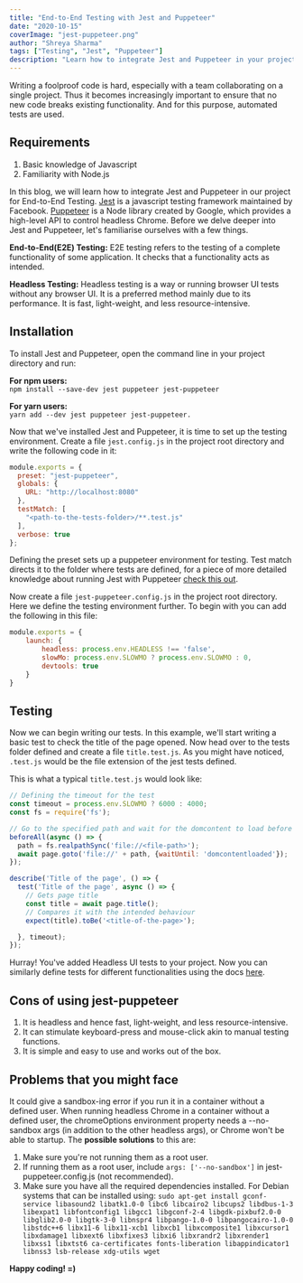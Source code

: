 ```yaml
---
title: "End-to-End Testing with Jest and Puppeteer"
date: "2020-10-15"
coverImage: "jest-puppeteer.png"
author: "Shreya Sharma"
tags: ["Testing", "Jest", "Puppeteer"]
description: "Learn how to integrate Jest and Puppeteer in your project for End-to-End Testing."
---
```


Writing a foolproof code is hard, especially with a team collaborating on a single project. Thus it becomes increasingly important to ensure that no new code breaks existing functionality. And for this purpose, automated tests are used. 

## Requirements

1. Basic knowledge of Javascript
2. Familiarity with Node.js

In this blog, we will learn how to integrate Jest and Puppeteer in our project for End-to-End Testing. [Jest](https://github.com/facebook/jest) is a javascript testing framework maintained by Facebook. [Puppeteer](https://github.com/puppeteer/puppeteer) is a Node library created by Google, which provides a high-level API to control headless Chrome. Before we delve deeper into Jest and Puppeteer, let's familiarise ourselves with a few things.

**End-to-End(E2E) Testing:** E2E testing refers to the testing of a complete functionality of some application. It checks that a functionality acts as intended.

**Headless Testing:** Headless testing is a way or running browser UI tests without any browser UI. It is a preferred method mainly due to its performance. It is fast, light-weight, and less resource-intensive. 

## Installation

To install Jest and Puppeteer, open the command line in your project directory and run:

**For npm users:**  
`npm install --save-dev jest puppeteer jest-puppeteer`

**For yarn users:**  
`yarn add --dev jest puppeteer jest-puppeteer.`

Now that we've installed Jest and Puppeteer, it is time to set up the testing environment. Create a file `jest.config.js` in the project root directory and write the following code in it:

```js
module.exports = {
  preset: "jest-puppeteer",
  globals: {
    URL: "http://localhost:8080"
  },
  testMatch: [
    "<path-to-the-tests-folder>/**.test.js"
  ],
  verbose: true
};
```

Defining the preset sets up a puppeteer environment for testing. Test match directs it to the folder where tests are defined, for a piece of more detailed knowledge about running Jest with Puppeteer [check this out](https://jestjs.io/docs/en/puppeteer).

Now create a file `jest-puppeteer.config.js` in the project root directory. Here we define the testing environment further. To begin with you can add the following in this file:

```js
module.exports = {
    launch: {
        headless: process.env.HEADLESS !== 'false',
        slowMo: process.env.SLOWMO ? process.env.SLOWMO : 0,
        devtools: true
    }
}
```


## Testing

Now we can begin writing our tests. In this example, we'll start writing a basic test to check the title of the page opened. Now head over to the tests folder defined and create a file `title.test.js`. As you might have noticed, `.test.js` would be the file extension of the jest tests defined. 

This is what a typical `title.test.js` would look like:

```js
// Defining the timeout for the test
const timeout = process.env.SLOWMO ? 6000 : 4000;
const fs = require('fs');

// Go to the specified path and wait for the domcontent to load before running the tests
beforeAll(async () => {
  path = fs.realpathSync('file://<file-path>');
  await page.goto('file://' + path, {waitUntil: 'domcontentloaded'});
});

describe('Title of the page', () => {
  test('Title of the page', async () => {
    // Gets page title
    const title = await page.title();
    // Compares it with the intended behaviour
    expect(title).toBe('<title-of-the-page>');

  }, timeout);
});
```

Hurray! You've added Headless UI tests to your project. Now you can similarly define tests for different functionalities using the docs [here](https://devdocs.io/puppeteer/).

## Cons of using jest-puppeteer

1. It is headless and hence fast, light-weight, and less resource-intensive. 
2. It can stimulate keyboard-press and mouse-click akin to manual testing functions.
3. It is simple and easy to use and works out of the box.

## Problems that you might face

It could give a sandbox-ing error if you run it in a container without a defined user. When running headless Chrome in a container without a defined user, the chromeOptions environment property needs a --no-sandbox args (in addition to the other headless args), or Chrome won't be able to startup. The **possible solutions** to this are:

1. Make sure you're not running them as a root user. 
2. If running them as a root user, include `args: ['--no-sandbox']` in jest-puppeteer.config.js (not recommended).
3. Make sure you have all the required dependencies installed. 
For Debian systems that can be installed using:
`sudo apt-get install gconf-service libasound2 libatk1.0-0 libc6 libcairo2 libcups2 libdbus-1-3 libexpat1 libfontconfig1 libgcc1 libgconf-2-4 libgdk-pixbuf2.0-0 libglib2.0-0 libgtk-3-0 libnspr4 libpango-1.0-0 libpangocairo-1.0-0 libstdc++6 libx11-6 libx11-xcb1 libxcb1 libxcomposite1 libxcursor1 libxdamage1 libxext6 libxfixes3 libxi6 libxrandr2 libxrender1 libxss1 libxtst6 ca-certificates fonts-liberation libappindicator1 libnss3 lsb-release xdg-utils wget`  

**Happy coding! =)**
